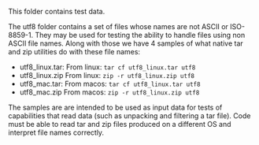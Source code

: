 This folder contains test data.

The utf8 folder contains a set of files whose names are not ASCII or ISO-8859-1.
They may be used for testing the ability to handle files using non ASCII
file names. Along with those we have 4 samples of what native tar and zip
utilities do with these file names:

- utf8_linux.tar:  From linux: `tar cf utf8_linux.tar utf8`
- utf8_linux.zip From linux: `zip -r utf8_linux.zip utf8`
- utf8_mac.tar:  From macos: `tar cf utf8_linux.tar utf8`
- utf8_mac.zip From macos: `zip -r utf8_linux.zip utf8`

The samples are are intended to be used as input data for tests
of capabilities that read data (such as unpacking and filtering
a tar file). Code must be able to read tar and zip files produced
on a different OS and interpret file names correctly.
